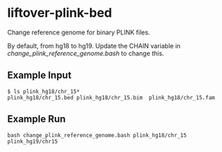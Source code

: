 # liftover-plink-bed
Change reference genome for binary PLINK files.

By default, from hg18 to hg19. 
Update the CHAIN variable in *change_plink_reference_genome.bash* to
change this.

## Example Input
```
$ ls plink_hg18/chr_15*
plink_hg18/chr_15.bed plink_hg18/chr_15.bim  plink_hg18/chr_15.fam
```

## Example Run
```
bash change_plink_reference_genome.bash plink_hg18/chr_15 plink_hg19/chr15
```

